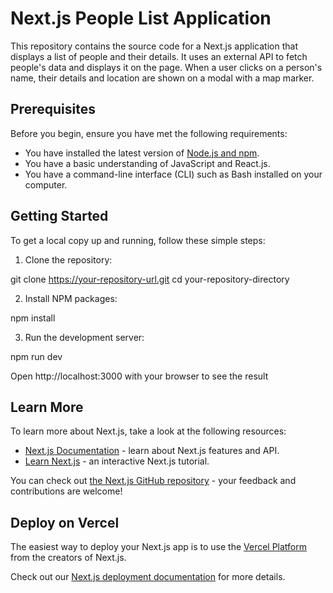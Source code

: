 # Next.js People List Application

This repository contains the source code for a Next.js application that displays a list of people and their details. It uses an external API to fetch people's data and displays it on the page. When a user clicks on a person's name, their details and location are shown on a modal with a map marker.

## Prerequisites

Before you begin, ensure you have met the following requirements:
- You have installed the latest version of [Node.js and npm](https://nodejs.org/).
- You have a basic understanding of JavaScript and React.js.
- You have a command-line interface (CLI) such as Bash installed on your computer.

## Getting Started

To get a local copy up and running, follow these simple steps:

1. Clone the repository:

git clone https://your-repository-url.git
cd your-repository-directory

2. Install NPM packages:

npm install  

 
3. Run the development server:

npm run dev  

 
Open http://localhost:3000 with your browser to see the result

## Learn More

To learn more about Next.js, take a look at the following resources:

- [Next.js Documentation](https://nextjs.org/docs) - learn about Next.js features and API.
- [Learn Next.js](https://nextjs.org/learn) - an interactive Next.js tutorial.

You can check out [the Next.js GitHub repository](https://github.com/vercel/next.js/) - your feedback and contributions are welcome!

## Deploy on Vercel

The easiest way to deploy your Next.js app is to use the [Vercel Platform](https://vercel.com/new?utm_medium=default-template&filter=next.js&utm_source=create-next-app&utm_campaign=create-next-app-readme) from the creators of Next.js.

Check out our [Next.js deployment documentation](https://nextjs.org/docs/deployment) for more details.

